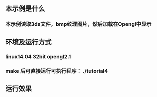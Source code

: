 ## 本示例是什么 ##  
### 本示例读取3ds文件，bmp纹理图片，然后加载在Opengl中显示 ###  
  
## 环境及运行方式 ##  
### linux14.04  32bit  opengl2.1 ###  
### make 后可直接运行可执行程序： ./tutorial4 ###  

## 运行效果 ##

